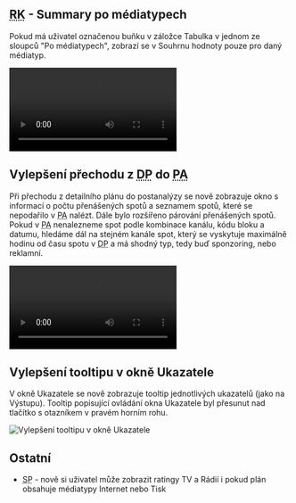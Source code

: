 ﻿---
categories: [fenix]
layout: fenix
---
## <abbr title="Reachové křivky">RK</abbr> - Summary po médiatypech
Pokud má uživatel označenou buňku v záložce Tabulka v jednom ze sloupců "Po médiatypech", zobrazí se v Souhrnu hodnoty pouze pro daný médiatyp.

<video src="{{site.url}}/data/pomediatypech.mp4" type="video/mp4" controls>Summary po médiatypech</video>

## Vylepšení přechodu z <abbr title="Detailní plán">DP</abbr> do <abbr title="Postanalýza">PA</abbr>
Při přechodu z detailního plánu do postanalýzy se nově zobrazuje okno s informací o počtu přenášených spotů a seznamem spotů, které se nepodařilo v <abbr title="Postanalýza">PA</abbr> nalézt. Dále bylo rozšířeno párování přenášených spotů. Pokud v <abbr title="Postanalýza">PA</abbr> nenalezneme spot podle kombinace kanálu, kódu bloku a datumu, hledáme dál na stejném kanále spot, který se vyskytuje maximálně hodinu od času spotu v <abbr title="Detailní plán">DP</abbr> a má shodný typ, tedy buď sponzoring, nebo reklamní. 

<video src="{{site.url}}/data/dpdopahlaska.mp4" type="video/mp4" controls>Hláška při přechodu do PA</video>

## Vylepšení tooltipu v okně Ukazatele
V okně Ukazatele se nově zobrazuje tooltip jednotlivých ukazatelů (jako na Výstupu). Tooltip popisující ovládání okna Ukazatele byl přesunut nad tlačítko s otazníkem v pravém horním rohu.

![Vylepšení tooltipu v okně Ukazatele]({{site.url}}/data/tooltipvukazatele.gif "Vylepšení tooltipu v okně Ukazatele")

## Ostatní
<ul><li><abbr title="Strategický plán">SP</abbr> - nově si uživatel může zobrazit ratingy TV a Rádií i pokud plán obsahuje médiatypy Internet nebo Tisk</li>
</ul>
